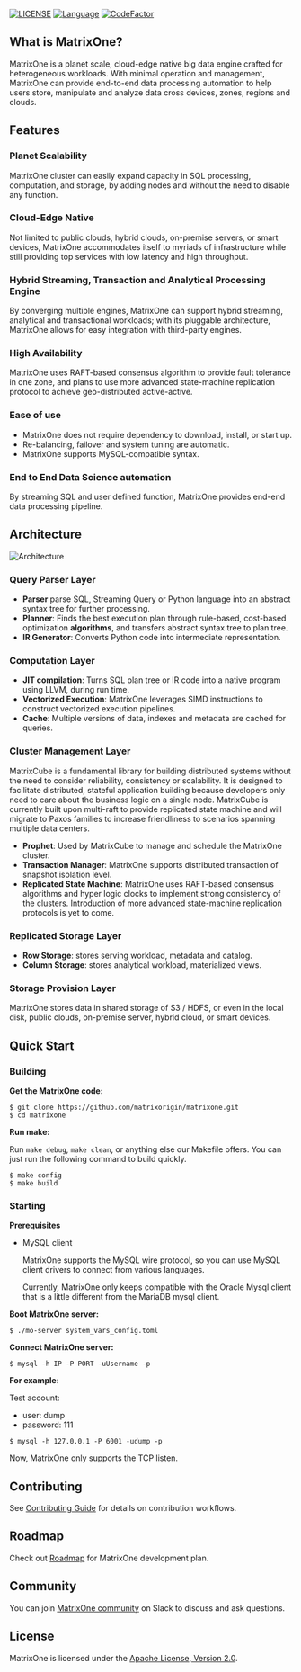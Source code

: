 [![LICENSE](https://img.shields.io/badge/License-Apache%202.0-blue.svg)](LICENSE)
[![Language](https://img.shields.io/badge/Language-Go-blue.svg)](https://golang.org/)
[![CodeFactor](https://www.codefactor.io/repository/github/matrixorigin/matrixone/badge?s=7280f4312fca2f2e6938fb8de5b726c5252541f0)](https://www.codefactor.io/repository/github/matrixorigin/matrixone)

## What is MatrixOne?
MatrixOne is a planet scale, cloud-edge native big data engine crafted for heterogeneous workloads. With minimal operation and management, MatrixOne can provide end-to-end data processing automation to help users store, manipulate and analyze data cross devices, zones, regions and clouds.

## Features

### Planet Scalability
MatrixOne cluster can easily expand capacity in SQL processing, computation, and storage, by adding nodes and without the need to disable any function.

### Cloud-Edge Native
Not limited to public clouds, hybrid clouds, on-premise servers, or smart devices, MatrixOne accommodates itself to myriads of infrastructure while still providing top services with low latency and high throughput.

### Hybrid Streaming, Transaction and Analytical Processing Engine
By converging multiple engines, MatrixOne can support hybrid streaming, analytical and transactional workloads; with its pluggable architecture, MatrixOne allows for easy integration with third-party engines.

### High Availability
MatrixOne uses RAFT-based consensus algorithm to provide fault tolerance in one zone, and plans to use more advanced state-machine replication protocol to achieve geo-distributed active-active.

### Ease of use
- MatrixOne does not require dependency to download, install, or start up.
- Re-balancing, failover and system tuning are automatic.
- MatrixOne supports MySQL-compatible syntax.

### End to End Data Science automation
By streaming SQL and user defined function, MatrixOne provides end-end data processing pipeline.

## Architecture
![Architecture](https://github.com/matrixorigin/artwork/blob/main/diagram/overall-architecture.png)

### Query Parser Layer
-   **Parser** parse SQL, Streaming Query or Python language into an abstract syntax tree for further processing.
-   **Planner**: Finds the best execution plan through rule-based, cost-based optimization **algorithms**, and transfers abstract syntax tree to plan tree.
-   **IR Generator**: Converts Python code into intermediate representation.
### Computation Layer
-   **JIT compilation**: Turns SQL plan tree or IR code into a native program using LLVM, during run time.
-   **Vectorized Execution**: MatrixOne leverages SIMD instructions to construct vectorized execution pipelines.
-   **Cache**: Multiple versions of data, indexes and metadata are cached for queries.
### Cluster Management Layer
MatrixCube is a fundamental library for building distributed systems without the need to consider reliability, consistency or scalability. It is designed to facilitate distributed, stateful application building because developers only need to care about the business logic on a single node. MatrixCube is currently built upon multi-raft to provide replicated state machine and will migrate to Paxos families to increase friendliness to scenarios spanning multiple data centers.
-   **Prophet**: Used by MatrixCube to manage and schedule the MatrixOne cluster.
-   **Transaction Manager**: MatrixOne supports distributed transaction of snapshot isolation level.
-   **Replicated State Machine**: MatrixOne uses RAFT-based consensus algorithms and hyper logic clocks to implement strong consistency of the clusters. Introduction of more advanced state-machine replication protocols is yet to come.
### Replicated Storage Layer
-   **Row Storage**: stores serving workload, metadata and catalog.
-   **Column Storage**: stores analytical workload, materialized views.
### Storage Provision Layer
MatrixOne stores data in shared storage of S3 / HDFS, or even in the local disk, public clouds, on-premise server, hybrid cloud, or smart devices.
## Quick Start
### Building

**Get the MatrixOne code:**

```
$ git clone https://github.com/matrixorigin/matrixone.git
$ cd matrixone
```

**Run make:**

Run `make debug`, `make clean`, or anything else our Makefile offers. You can just run the following command to build quickly.

```
$ make config
$ make build
```

### Starting

**Prerequisites**

- MySQL client

  MatrixOne supports the MySQL wire protocol, so you can use MySQL client drivers to connect from various languages.
  
  Currently, MatrixOne only keeps compatible with the Oracle Mysql client that is a little different from the MariaDB mysql client.

**Boot MatrixOne server:**

```
$ ./mo-server system_vars_config.toml
```

**Connect MatrixOne server:**

```
$ mysql -h IP -P PORT -uUsername -p
```

**For example:**

Test account:

- user: dump
- password: 111

```
$ mysql -h 127.0.0.1 -P 6001 -udump -p
```

Now, MatrixOne only supports the TCP listen. 

## Contributing
See [Contributing Guide](CONTRIBUTING.md) for details on contribution workflows.

## Roadmap
Check out [Roadmap](https://github.com/matrixorigin/matrixone/issues/613) for MatrixOne development plan.

## Community
You can join [MatrixOne community](https://join.slack.com/t/matrixoneworkspace/shared_invite/zt-voce6d82-C8vdyHNcv11l430D0QKZlw) on Slack to discuss and ask questions.

## License
MatrixOne is licensed under the [Apache License, Version 2.0](LICENSE).
